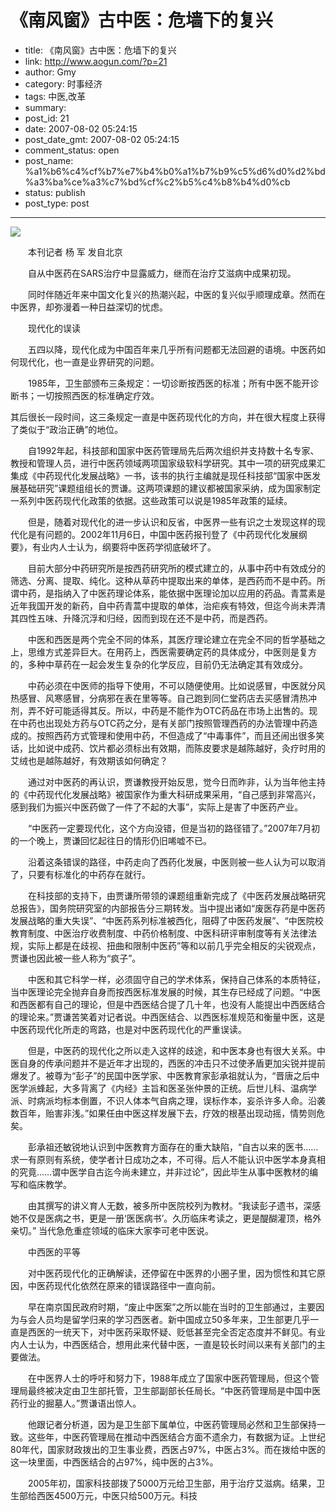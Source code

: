 # 《南风窗》古中医：危墙下的复兴

- title: 《南风窗》古中医：危墙下的复兴
- link: http://www.aogun.com/?p=21
- author: Gmy
- category: 时事经济
- tags: 中医,改革
- summary: 
- post_id: 21
- date: 2007-08-02 05:24:15
- post_date_gmt: 2007-08-02 05:24:15
- comment_status: open
- post_name: %a1%b6%c4%cf%b7%e7%b4%b0%a1%b7%b9%c5%d6%d0%d2%bd%a3%ba%ce%a3%c7%bd%cf%c2%b5%c4%b8%b4%d0%cb
- status: publish
- post_type: post

----------------

[![](http://news.xinhuanet.com/zgjx/2007-07/23/xin_52207042309350153153612.jpg)](http://news.xinhuanet.com/zgjx/2007-07/23/xin_52207042309350153153612.jpg)  
    
  
　　本刊记者 杨 军 发自北京  
  
　　自从中医药在SARS治疗中显露威力，继而在治疗艾滋病中成果初现。  
  
　　同时伴随近年来中国文化复兴的热潮兴起，中医的复兴似乎顺理成章。然而在中医界，却弥漫着一种日益深切的忧虑。  
  
　　现代化的误读  
  
　　五四以降，现代化成为中国百年来几乎所有问题都无法回避的语境。中医药如何现代化，也一直是业界研究的问题。  
  
　　1985年，卫生部颁布三条规定：一切诊断按西医的标准；所有中医不能开诊断书；一切按照西医的标准确定疗效。   
  
  
  
其后很长一段时间，这三条规定一直是中医药现代化的方向，并在很大程度上获得了类似于“政治正确”的地位。  
  
　　自1992年起，科技部和国家中医药管理局先后两次组织并支持数十名专家、教授和管理人员，进行中医药领域两项国家级软科学研究。其中一项的研究成果汇集成《中药现代化发展战略》一书，该书的执行主编就是现任科技部“国家中医发展基础研究”课题组组长的贾谦。这两项课题的建议都被国家采纳，成为国家制定一系列中医药现代化政策的依据。这些政策可以说是1985年政策的延续。  
  
　　但是，随着对现代化的进一步认识和反省，中医界一些有识之士发现这样的现代化是有问题的。2002年11月6日，中国中医药报刊登了《中药现代化发展纲要》，有业内人士认为，纲要将中医药学彻底破坏了。  
  
　　目前大部分中药研究所是按西药研究所的模式建立的，从事中药中有效成分的筛选、分离、提取、纯化。这种从草药中提取出来的单体，是西药而不是中药。所谓中药，是指纳入了中医药理论体系，能依据中医理论加以应用的药品。青蒿素是近年我国开发的新药，自中药青蒿中提取的单体，治疟疾有特效，但迄今尚未弄清其四性五味、升降沉浮和归经，因而到现在还不是中药，而是西药。  
  
　　中医和西医是两个完全不同的体系，其医疗理论建立在完全不同的哲学基础之上，思维方式差异巨大。在用药上，西医需要确定药的具体成分，中医则是复方的，多种中草药在一起会发生复杂的化学反应，目前仍无法确定其有效成分。  
  
　　中药必须在中医师的指导下使用，不可以随便使用。比如说感冒，中医就分风热感冒、风寒感冒，分病邪在表在里等等。自己跑到同仁堂药店去买感冒清热冲剂，弄不好可能适得其反。所以，中药是不能作为OTC药品在市场上出售的。现在中药也出现处方药与OTC药之分，是有关部门按照管理西药的办法管理中药造成的。按照西药方式管理和使用中药，不但造成了“中毒事件”，而且还闹出很多笑话，比如说中成药、饮片都必须标出有效期，而陈皮要求是越陈越好，灸疗时用的艾绒也是越陈越好，有效期该如何确定？  
  
　　通过对中医药的再认识，贾谦教授开始反思，觉今日而昨非，认为当年他主持的《中药现代化发展战略》被国家作为重大科研成果采用，“自己感到非常高兴，感到我们为振兴中医药做了一件了不起的大事”，实际上是害了中医药产业。  
  
　　“中医药一定要现代化，这个方向没错，但是当初的路径错了。”2007年7月初的一个晚上，贾谦回忆起往日的情形仍旧唏嘘不已。  
  
　　沿着这条错误的路径，中药走向了西药化发展，中医则被一些人认为可以取消了，只要有标准化的中药存在就行。  
  
　　在科技部的支持下，由贾谦所带领的课题组重新完成了《中医药发展战略研究总报告》，国务院研究室的内部报告分三期转发。当中提出诸如“废医存药是中医药发展战略的重大失误”、“中医药系列标准被西化，阻碍了中医药发展”、“中医院校教育制度、中医治疗收费制度、中药价格制度、中医科研评审制度等有关法律法规，实际上都是在歧视、扭曲和限制中医药”等和以前几乎完全相反的尖锐观点，贾谦也因此被一些人称为“疯子”。  
  
　　中医和其它科学一样，必须固守自己的学术体系，保持自己体系的本质特征，当中医理论完全抛弃自身而按西医标准发展的时候，其生存已经成了问题。“中医和西医都有自己的理论，但是中西医结合提了几十年，也没有人能提出中西医结合的理论来。”贾谦苦笑着对记者说。中西医结合、以西医标准规范和衡量中医，这是中医药现代化所走的弯路，也是对中医药现代化的严重误读。  
  
　　但是，中医药的现代化之所以走入这样的歧途，和中医本身也有很大关系。中医自身的传承问题并不是近年才出现的，西医的冲击只不过使矛盾更加尖锐并提前爆发了。被尊为“彭子”的民国中医学家、中医教育家彭承祖就认为，“晋唐之后中医学派蜂起，大多背离了《内经》主旨和医圣张仲景的正统。后世儿科、温病学派、时病派均标本倒置，不识人体本气自病之理，误标作本，妄杀许多人命。沿袭数百年，贻害非浅。”如果任由中医这样发展下去，疗效的根基出现动摇，情势则危矣。  
  
　　彭承祖还敏锐地认识到中医教育方面存在的重大缺陷，“自古以来的医书……求一有原则有系统，使学者计日成功之本，不可得。后人不能认识中医学本身真相的究竟……谓中医学自古迄今尚未建立，并非过论”，因此毕生从事中医教材的编写和临床教学。  
  
　　由其撰写的讲义育人无数，被多所中医院校列为教材。“我读彭子遗书，深感她不仅是医病之书，更是一册‘医医病书’。久历临床考读之，更是醍醐灌顶，格外亲切。” 当代急危重症领域的临床大家李可老中医说。  
  
　　中西医的平等  
  
　　对中医药现代化的正确解读，还停留在中医界的小圈子里，因为惯性和其它原因，中医药现代化依然在原来的错误路径中一直向前。  
  
　　早在南京国民政府时期，“废止中医案”之所以能在当时的卫生部通过，主要因为与会人员均是留学归来的学习西医者。新中国成立50多年来，卫生部更几乎一直是西医的一统天下，对中医药采取怀疑、贬低甚至完全否定态度并不鲜见。有业内人士认为，中西医结合，想用此来代替中医，一直是较长时间以来有关部门的主要做法。  
  
　　在中医界人士的呼吁和努力下，1988年成立了国家中医药管理局，但这个管理局最终被决定由卫生部托管，卫生部副部长任局长。“中医药管理局是中国中医药行业的掘墓人。”贾谦语出惊人。  
  
　　他跟记者分析道，因为是卫生部下属单位，中医药管理局必然和卫生部保持一致。这些年，中医药管理局在推动中西医结合方面不遗余力，有数据为证。上世纪80年代，国家财政拨出的卫生事业费，西医占97%，中医占3%。而在拨给中医的这一块里面，中西医结合的占97%，纯中医的占3%。  
  
　　2005年初，国家科技部拨了5000万元给卫生部，用于治疗艾滋病。结果，卫生部给西医4500万元，中医只给500万元。科技
